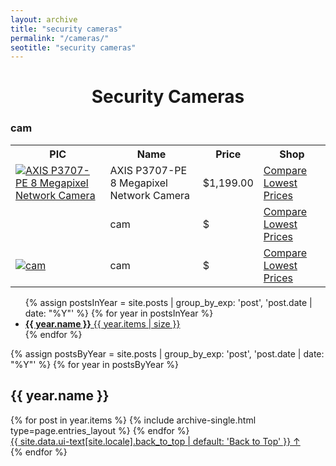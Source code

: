 ```yaml
---
layout: archive
title: "security cameras"
permalink: "/cameras/"
seotitle: "security cameras"
---
```


<h1 style="text-align:center;">Security Cameras</h1>
<h3 class="heading-center">cam</h3>

<table class="basic-table">
	<tr>
		<th>PIC</th>
		<th>Name</th>
		<th>Price</th> 
		<th>Shop</th>
	</tr>
	<tr>
		<td><a target="_blank" href="https://rover.ebay.com/rover/1/711-53200-19255-0/1?icep_id=114&ipn=icep&toolid=20004&campid=5338330075&mpre=https%3A%2F%2Fwww.ebay.com%2Fitm%2F133011902296"><img alt="AXIS P3707-PE 8 Megapixel Network Camera" class="table-image" src="/img/cam/p3707-pe-360.png"/></a></td>
		<td>AXIS P3707-PE 8 Megapixel Network Camera</td>
		<td>$1,199.00</td>
		<td><a class="big-button" target="_blank" href="https://rover.ebay.com/rover/1/711-53200-19255-0/1?icep_id=114&ipn=icep&toolid=20004&campid=5338330075&mpre=https%3A%2F%2Fwww.ebay.com%2Fitm%2F133011902296">Compare Lowest Prices</a></td>
	</tr>
	<tr>
		<td><a target="_blank" href="" class="table-image" src="/img/bongs/.png"/></a></td>
		<td>cam</td>
		<td>$</td>
		<td><a class="big-button" target="_blank" href="">Compare Lowest Prices</a></td>
	</tr>
	<tr>
		<td><a target="_blank" href="l"><img alt="cam" class="table-image" src="/img//.png"/></a></td>
		<td>cam</td>
		<td>$</td>
		<td><a class="big-button" target="_blank" href="">Compare Lowest Prices</a></td>
	</tr>
</table>
 <nav>

<ul class="taxonomy__index">
  {% assign postsInYear = site.posts | group_by_exp: 'post', 'post.date | date: "%Y"' %}
  {% for year in postsInYear %}
    <li>
      <a href="#{{ year.name }}">
        <strong>{{ year.name }}</strong> <span class="taxonomy__count">{{ year.items | size }}</span>
      </a>
    </li>
  {% endfor %}
</ul>

{% assign postsByYear = site.posts | group_by_exp: 'post', 'post.date | date: "%Y"' %}
{% for year in postsByYear %}
  <section id="{{ year.name }}" class="taxonomy__section">
    <h2 class="archive__subtitle">{{ year.name }}</h2>
    <div class="entries-{{ page.entries_layout | default: 'list' }}">
      {% for post in year.items %}
        {% include archive-single.html type=page.entries_layout %}
      {% endfor %}
    </div>
    <a href="#page-title" class="back-to-top">{{ site.data.ui-text[site.locale].back_to_top | default: 'Back to Top' }} &uarr;</a>
  </section>
{% endfor %}
